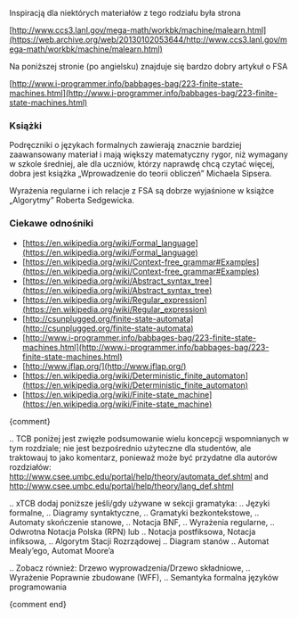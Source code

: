 
Inspiracją dla niektórych materiałów z tego rodziału była strona 

[http://www.ccs3.lanl.gov/mega-math/workbk/machine/malearn.html](https://web.archive.org/web/20130102053644/http://www.ccs3.lanl.gov/mega-math/workbk/machine/malearn.html)

Na poniższej stronie (po angielsku) znajduje się bardzo dobry artykuł o FSA

[http://www.i-programmer.info/babbages-bag/223-finite-state-machines.html](http://www.i-programmer.info/babbages-bag/223-finite-state-machines.html)

### Książki

Podręczniki o językach formalnych zawierają znacznie bardziej zaawansowany materiał i mają większy matematyczny rygor, niż wymagany w szkole średniej, ale dla uczniów, którzy naprawdę chcą czytać więcej, dobra jest książka
„Wprowadzenie do teorii obliczeń” Michaela Sipsera.

Wyrażenia regularne i ich relacje z FSA są dobrze wyjaśnione w książce „Algorytmy” Roberta Sedgewicka.

### Ciekawe odnośniki

- [https://en.wikipedia.org/wiki/Formal_language](https://en.wikipedia.org/wiki/Formal_language)
- [https://en.wikipedia.org/wiki/Context-free_grammar#Examples](https://en.wikipedia.org/wiki/Context-free_grammar#Examples)
- [https://en.wikipedia.org/wiki/Abstract_syntax_tree](https://en.wikipedia.org/wiki/Abstract_syntax_tree)
- [https://en.wikipedia.org/wiki/Regular_expression](https://en.wikipedia.org/wiki/Regular_expression)
- [http://csunplugged.org/finite-state-automata](http://csunplugged.org/finite-state-automata)
- [http://www.i-programmer.info/babbages-bag/223-finite-state-machines.html](http://www.i-programmer.info/babbages-bag/223-finite-state-machines.html)
- [http://www.jflap.org/](http://www.jflap.org/)
- [https://en.wikipedia.org/wiki/Deterministic_finite_automaton](https://en.wikipedia.org/wiki/Deterministic_finite_automaton)
- [https://en.wikipedia.org/wiki/Finite-state_machine](https://en.wikipedia.org/wiki/Finite-state_machine)

{comment}

.. TCB poniżej jest zwięzłe podsumowanie wielu koncepcji wspomnianych w tym rozdziale; nie jest bezpośrednio użyteczne dla studentów, ale traktowauj to jako komentarz, ponieważ może być przydatne dla autorów rozdziałów: http://www.csee.umbc.edu/portal/help/theory/automata_def.shtml and http://www.csee.umbc.edu/portal/help/theory/lang_def.shtml


.. xTCB dodaj poniższe jeśli/gdy używane w sekcji gramatyka:
.. Języki formalne,
.. Diagramy syntaktyczne,
.. Gramatyki bezkontekstowe,
.. Automaty skończenie stanowe,
.. Notacja BNF,
.. Wyrażenia regularne,
.. Odwrotna Notacja Polska (RPN) lub
.. Notacja postfiksowa, Notacja infiksowa,
.. Algorytm Stacji Rozrządowej
.. Diagram stanów
.. Automat Mealy’ego, Automat Moore’a

.. Zobacz również: Drzewo wyprowadzenia/Drzewo składniowe,
.. Wyrażenie Poprawnie zbudowane (WFF),
.. Semantyka formalna języków programowania

{comment end}
